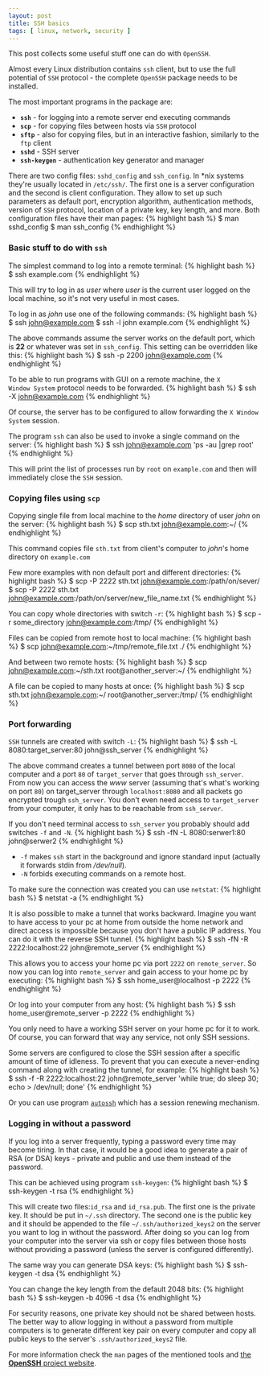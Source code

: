 ```yaml
---
layout: post
title: SSH basics
tags: [ linux, network, security ]
---
```


This post collects some useful stuff one can do with <code>OpenSSH</code>.

Almost every Linux distribution contains <code>ssh</code> client, but to use the full potential of <code>SSH</code> protocol - the complete <code>OpenSSH</code> package needs to be installed.

<!--more-->

The most important programs in the package are:
<ul>
	<li><strong><code>ssh</code></strong> - for logging into a remote server end executing commands</li>
	<li><strong><code>scp</code></strong> - for copying files between hosts via <code>SSH</code> protocol</li>
	<li><strong><code>sftp</code></strong> - also for copying files, but in an interactive fashion, similarly to the <code>ftp</code> client</li>
	<li><strong><code>sshd</code></strong> - SSH server</li>
	<li><strong><code>ssh-keygen</code></strong> - authentication key generator and manager</li>
</ul>

There are two config files: <code>sshd_config</code> and <code>ssh_config</code>. In &#42;nix systems they're usually located in <code>/etc/ssh/</code>. The first one is a server configuration and the second is client configuration. They allow to set up such parameters as default port, encryption algorithm, authentication methods, version of <code>SSH</code> protocol, location of a private key, key length, and more. Both configuration files have their man pages:
{% highlight bash %}
$ man sshd_config
$ man ssh_config
{% endhighlight %}

<h3>Basic stuff to do with <code>ssh</code></h3>

The simplest command to log into a remote terminal:
{% highlight bash %}
$ ssh example.com
{% endhighlight %}

This will try to log in as <i>user</i> where <i>user</i> is the current user logged on the local machine, so it's not very useful in most cases.

To log in as <i>john</i> use one of the following commands:
{% highlight bash %}
$ ssh john@example.com
$ ssh -l john example.com
{% endhighlight %}

The above commands assume the server works on the default port, which is <strong>22</strong> or whatever was set in <code>ssh_config</code>. This setting can be overridden like this:
{% highlight bash %}
$ ssh -p 2200 john@example.com
{% endhighlight %}

To be able to run programs with GUI on a remote machine, the <code>X Window System</code> protocol needs to be forwarded.
{% highlight bash %}
$ ssh -X john@example.com
{% endhighlight %}

Of course, the server has to be configured to allow forwarding the <code>X Window System</code> session.
<br/>

The program <code>ssh</code> can also be used to invoke a single command on the server:
{% highlight bash %}
$ ssh john@example.com 'ps -au |grep root'
{% endhighlight %}

This will print the list of processes run by <code>root</code> on <code>example.com</code> and then will immediately close the <code>SSH</code> session.


<h3>Copying files using <code>scp</code></h3>

Copying single file from local machine to the <i>home</i> directory of user <i>john</i> on the server:
{% highlight bash %}
$ scp sth.txt john@example.com:~/
{% endhighlight %}

This command copies file <code>sth.txt</code> from client's computer to <i>john</i>'s home directory on <code>example.com</code>

Few more examples with non default port and different directories:
{% highlight bash %}
$ scp -P 2222 sth.txt john@example.com:/path/on/sever/
$ scp -P 2222 sth.txt john@example.com:/path/on/server/new_file_name.txt
{% endhighlight %}

You can copy whole directories with switch <code>-r</code>:
{% highlight bash %}
$ scp -r some_directory john@example.com:/tmp/
{% endhighlight %}

Files can be copied from remote host to local machine:
{% highlight bash %}
$ scp john@example.com:~/tmp/remote_file.txt ./
{% endhighlight %}

And between two remote hosts:
{% highlight bash %}
$ scp john@example.com:~/sth.txt root@another_server:~/
{% endhighlight %}

A file can be copied to many hosts at once:
{% highlight bash %}
$ scp sth.txt john@example.com:~/ root@another_server:/tmp/
{% endhighlight %}

<h3>Port forwarding</h3>

<code>SSH</code> tunnels are created with switch <code>-L</code>:
{% highlight bash %}
$ ssh -L 8080:target_server:80 john@ssh_server
{% endhighlight %}

The above command creates a tunnel between port <code>8080</code> of the local computer and a port <code>80</code> of <code>target_server</code> that goes through <code>ssh_server</code>. From now you can access the <i>www</i> server (assuming that's what's working on port <code>80</code>) on target_server through <code>localhost:8080</code> and all packets go encrypted trough <code>ssh_server</code>. You don't even need access to <code>target_server</code> from your computer, it only has to be reachable from <code>ssh_server</code>.

If you don't need terminal access to <code>ssh_server</code> you probably should add switches <code>-f</code> and <code>-N</code>.
{% highlight bash %}
$ ssh -fN -L 8080:serwer1:80 john@serwer2
{% endhighlight %}

<ul>
<li><code>-f</code> makes <code>ssh</code> start in the background and ignore standard input (actually it forwards stdin from <i>/dev/null</i>).</li>
<li><code>-N</code> forbids executing commands on a remote host.</li>
</ul>

To make sure the connection was created you can use <code>netstat</code>:
{% highlight bash %}
$ netstat -a
{% endhighlight %}

It is also possible to make a tunnel that works backward. Imagine you want to have access to your pc at home from outside the home network and direct access is impossible because you don't have a public IP address. You can do it with the reverse SSH tunnel.
{% highlight bash %}
$ ssh -fN -R 2222:localhost:22 john@remote_server
{% endhighlight %}

This allows you to access your home pc via port <code>2222</code> on <code>remote_server</code>. So now you can log into <code>remote_server</code> and gain access to your home pc by executing:
{% highlight bash %}
$ ssh home_user@localhost -p 2222
{% endhighlight %}

Or log into your computer from any host:
{% highlight bash %}
$ ssh home_user@remote_server -p 2222
{% endhighlight %}

You only need to have a working SSH server on your home pc for it to work. Of course, you can forward that way any service, not only SSH sessions.

Some servers are configured to close the SSH session after a specific amount of time of idleness. To prevent that you can execute a never-ending command along with creating the tunnel, for example:
{% highlight bash %}
$ ssh -f -R 2222:localhost:22 john@remote_server 'while true; do sleep 30; echo > /dev/null; done'
{% endhighlight %}

Or you can use program <a href="http://www.harding.motd.ca/autossh/"><code>autossh</code></a> which has a session renewing mechanism.

<h3>Logging in without a password</h3>

If you log into a server frequently, typing a password every time may become tiring. In that case, it would be a good idea to generate a pair of RSA (or DSA) keys - private and public and use them instead of the password.

This can be achieved using program <code>ssh-keygen</code>:
{% highlight bash %}
$ ssh-keygen -t rsa
{% endhighlight %}

This will create two files:<code>id_rsa</code> and <code>id_rsa.pub</code>. The first one is the private key. It should be put in <code>~/.ssh</code> directory. The second one is the public key and it should be appended to the file <code>~/.ssh/authorized_keys2</code> on the server you want to log in without the password. After doing so you can log from your computer into the server via ssh or copy files between those hosts without providing a password (unless the server is configured differently).

The same way you can generate DSA keys:
{% highlight bash %}
$ ssh-keygen -t dsa
{% endhighlight %}

You can change the key length from the default 2048 bits:
{% highlight bash %}
$ ssh-keygen -b 4096 -t dsa
{% endhighlight %}

For security reasons, one private key should not be shared between hosts. The better way to allow logging in without a password from multiple computers is to generate different key pair on every computer and copy all public keys to the server's <code>.ssh/authorized_keys2</code> file.

For more information check the <code>man</code> pages of the mentioned tools and <a href="http://www.openssh.com/">the <strong>OpenSSH</strong> project website</a>.

